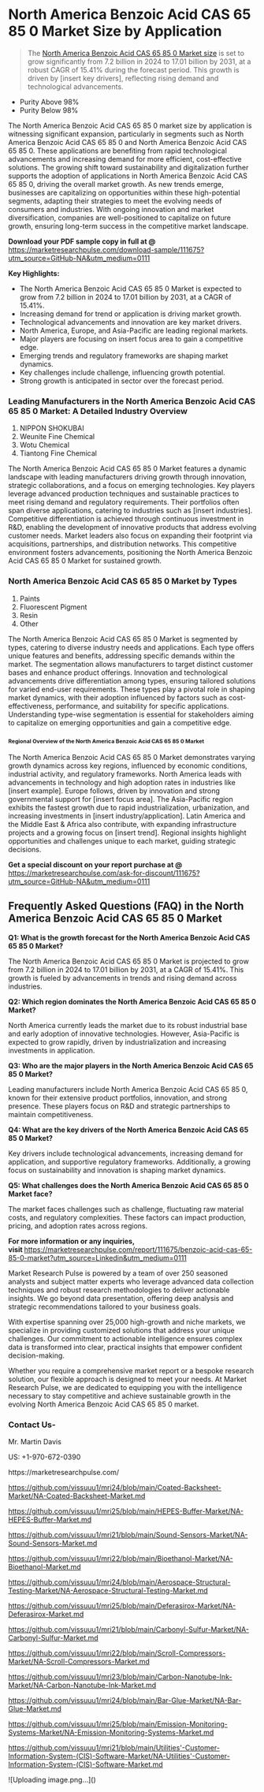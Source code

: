 <h1>North America Benzoic Acid CAS 65 85 0 Market&nbsp;Size by Application</h1><blockquote><p>The <a href="https://marketresearchpulse.com/download-sample/111675?utm_source=GitHub-NA&amp;utm_medium=0111">North America Benzoic Acid CAS 65 85 0 Market size</a> is set to grow significantly from 7.2 billion in 2024 to 17.01 billion by 2031, at a robust CAGR of 15.41% during the forecast period. This growth is driven by [insert key drivers], reflecting rising demand and technological advancements.</p></blockquote><ul><li>Purity Above 98% <li> Purity Below 98%</li></ul><p>The North America Benzoic Acid CAS 65 85 0 market size by application is witnessing significant expansion, particularly in segments such as North America Benzoic Acid CAS 65 85 0 and North America Benzoic Acid CAS 65 85 0. These applications are benefiting from rapid technological advancements and increasing demand for more efficient, cost-effective solutions. The growing shift toward sustainability and digitalization further supports the adoption of applications in North America Benzoic Acid CAS 65 85 0, driving the overall market growth. As new trends emerge, businesses are capitalizing on opportunities within these high-potential segments, adapting their strategies to meet the evolving needs of consumers and industries. With ongoing innovation and market diversification, companies are well-positioned to capitalize on future growth, ensuring long-term success in the competitive market landscape.</p><p><strong>Download your PDF sample copy in full at @ </strong><a href="https://marketresearchpulse.com/download-sample/111675?utm_source=GitHub-NA&amp;utm_medium=0111">https://marketresearchpulse.com/download-sample/111675?utm_source=GitHub-NA&amp;utm_medium=0111</a></p><p><strong>Key Highlights: </strong></p><ul><li>The North America Benzoic Acid CAS 65 85 0 Market is expected to grow from 7.2 billion in 2024 to 17.01 billion by 2031, at a CAGR of 15.41%.</li><li>Increasing demand for trend or application is driving market growth.</li><li>Technological advancements and innovation are key market drivers.</li><li>North America, Europe, and Asia-Pacific are leading regional markets.</li><li>Major players are focusing on insert focus area to gain a competitive edge.</li><li>Emerging trends and regulatory frameworks are shaping market dynamics.</li><li>Key challenges include challenge, influencing growth potential.</li><li>Strong growth is anticipated in sector over the forecast period.</li></ul><h3>Leading Manufacturers in the North America Benzoic Acid CAS 65 85 0 Market: A Detailed Industry Overview</h3><ol><li>NIPPON SHOKUBAI</li><li>Weunite Fine Chemical</li><li>Wotu Chemical</li><li>Tiantong Fine Chemical</li></ol><div class="flex max-w-full flex-col flex-grow"><div class="min-h-8 text-message flex w-full flex-col items-end gap-2 whitespace-normal break-words [.text-message+&amp;]:mt-5" dir="auto" data-message-author-role="assistant" data-message-id="fd8432e4-4910-450d-b182-61b7bfb0a01f" data-message-model-slug="gpt-4o"><div class="flex w-full flex-col gap-1 empty:hidden first:pt-[3px]"><div class="markdown prose w-full break-words dark:prose-invert light"><p>The North America Benzoic Acid CAS 65 85 0 Market features a dynamic landscape with leading manufacturers driving growth through innovation, strategic collaborations, and a focus on emerging technologies. Key players leverage advanced production techniques and sustainable practices to meet rising demand and regulatory requirements. Their portfolios often span diverse applications, catering to industries such as [insert industries]. Competitive differentiation is achieved through continuous investment in R&amp;D, enabling the development of innovative products that address evolving customer needs. Market leaders also focus on expanding their footprint via acquisitions, partnerships, and distribution networks. This competitive environment fosters advancements, positioning the North America Benzoic Acid CAS 65 85 0 Market for sustained growth.</p></div></div></div></div><h3>North America Benzoic Acid CAS 65 85 0 Market by Types</h3><ol><li>Paints <li> Fluorescent Pigment <li> Resin <li> Other</li></ol><div class="flex max-w-full flex-col flex-grow"><div class="min-h-8 text-message flex w-full flex-col items-end gap-2 whitespace-normal break-words [.text-message+&amp;]:mt-5" dir="auto" data-message-author-role="assistant" data-message-id="084470be-0bb7-4664-bddf-5156b4f41249" data-message-model-slug="gpt-4o-mini"><div class="flex w-full flex-col gap-1 empty:hidden first:pt-[3px]"><div class="markdown prose w-full break-words dark:prose-invert light"><p>The North America Benzoic Acid CAS 65 85 0 Market is segmented by types, catering to diverse industry needs and applications. Each type offers unique features and benefits, addressing specific demands within the market. The segmentation allows manufacturers to target distinct customer bases and enhance product offerings. Innovation and technological advancements drive differentiation among types, ensuring tailored solutions for varied end-user requirements. These types play a pivotal role in shaping market dynamics, with their adoption influenced by factors such as cost-effectiveness, performance, and suitability for specific applications. Understanding type-wise segmentation is essential for stakeholders aiming to capitalize on emerging opportunities and gain a competitive edge.</p></div></div></div></div><h3><span style="font-size: 11px;">Regional Overview of the North America Benzoic Acid CAS 65 85 0 Market</span></h3><div class="flex max-w-full flex-col flex-grow"><div class="min-h-8 text-message flex w-full flex-col items-end gap-2 whitespace-normal break-words [.text-message+&amp;]:mt-5" dir="auto" data-message-author-role="assistant" data-message-id="e9038762-ce64-4e30-91c9-9bd413514231" data-message-model-slug="gpt-4o-mini"><div class="flex w-full flex-col gap-1 empty:hidden first:pt-[3px]"><div class="markdown prose w-full break-words dark:prose-invert light"><p>The North America Benzoic Acid CAS 65 85 0 Market demonstrates varying growth dynamics across key regions, influenced by economic conditions, industrial activity, and regulatory frameworks. North America leads with advancements in technology and high adoption rates in industries like [insert example]. Europe follows, driven by innovation and strong governmental support for [insert focus area]. The Asia-Pacific region exhibits the fastest growth due to rapid industrialization, urbanization, and increasing investments in [insert industry/application]. Latin America and the Middle East &amp; Africa also contribute, with expanding infrastructure projects and a growing focus on [insert trend]. Regional insights highlight opportunities and challenges unique to each market, guiding strategic decisions.</p></div></div></div></div><p><strong>Get a special discount on your report purchase at @ </strong><a href="https://marketresearchpulse.com/ask-for-discount/111675?utm_source=GitHub-NA&amp;utm_medium=0111">https://marketresearchpulse.com/ask-for-discount/111675?utm_source=GitHub-NA&amp;utm_medium=0111</a></p><h2>Frequently Asked Questions (FAQ) in the North America Benzoic Acid CAS 65 85 0 Market</h2><p><strong>Q1: What is the growth forecast for the North America Benzoic Acid CAS 65 85 0 Market?</strong></p><p>The North America Benzoic Acid CAS 65 85 0 Market is projected to grow from 7.2 billion in 2024 to 17.01 billion by 2031, at a CAGR of 15.41%. This growth is fueled by advancements in trends and rising demand across industries.</p><p><strong>Q2: Which region dominates the North America Benzoic Acid CAS 65 85 0 Market?</strong></p><p>North America currently leads the market due to its robust industrial base and early adoption of innovative technologies. However, Asia-Pacific is expected to grow rapidly, driven by industrialization and increasing investments in application.</p><p><strong>Q3: Who are the major players in the North America Benzoic Acid CAS 65 85 0 Market?</strong></p><p>Leading manufacturers include North America Benzoic Acid CAS 65 85 0, known for their extensive product portfolios, innovation, and strong presence. These players focus on R&amp;D and strategic partnerships to maintain competitiveness.</p><p><strong>Q4: What are the key drivers of the North America Benzoic Acid CAS 65 85 0 Market?</strong></p><p>Key drivers include technological advancements, increasing demand for application, and supportive regulatory frameworks. Additionally, a growing focus on sustainability and innovation is shaping market dynamics.</p><p><strong>Q5: What challenges does the North America Benzoic Acid CAS 65 85 0 Market face?</strong></p><p>The market faces challenges such as challenge, fluctuating raw material costs, and regulatory complexities. These factors can impact production, pricing, and adoption rates across regions.</p><p><strong>For more information or any inquiries, visit&nbsp;</strong><a href="https://marketresearchpulse.com/report/111675/benzoic-acid-cas-65-85-0-market?utm_source=Linkedin&utm_medium=0111">https://marketresearchpulse.com/report/111675/benzoic-acid-cas-65-85-0-market?utm_source=Linkedin&utm_medium=0111</a></p><p>Market Research Pulse is powered by a team of over 250 seasoned analysts and subject matter experts who leverage advanced data collection techniques and robust research methodologies to deliver actionable insights. We go beyond data presentation, offering deep analysis and strategic recommendations tailored to your business goals.</p><p>With expertise spanning over 25,000 high-growth and niche markets, we specialize in providing customized solutions that address your unique challenges. Our commitment to actionable intelligence ensures complex data is transformed into clear, practical insights that empower confident decision-making.</p><p>Whether you require a comprehensive market report or a bespoke research solution, our flexible approach is designed to meet your needs. At Market Research Pulse, we are dedicated to equipping you with the intelligence necessary to stay competitive and achieve sustainable growth in the evolving North America Benzoic Acid CAS 65 85 0 market.</p><h3><strong>Contact Us-</strong></h3><p>Mr. Martin Davis</p><p>US: +1-970-672-0390</p><p>https://marketresearchpulse.com/</p><p><a href="https://github.com/vissuuu1/mri24/blob/main/Coated-Backsheet-Market/NA-Coated-Backsheet-Market.md">https://github.com/vissuuu1/mri24/blob/main/Coated-Backsheet-Market/NA-Coated-Backsheet-Market.md</a></p><p><a href="https://github.com/vissuuu1/mri25/blob/main/HEPES-Buffer-Market/NA-HEPES-Buffer-Market.md">https://github.com/vissuuu1/mri25/blob/main/HEPES-Buffer-Market/NA-HEPES-Buffer-Market.md</a></p><p><a href="https://github.com/vissuuu1/mri21/blob/main/Sound-Sensors-Market/NA-Sound-Sensors-Market.md">https://github.com/vissuuu1/mri21/blob/main/Sound-Sensors-Market/NA-Sound-Sensors-Market.md</a></p><p><a href="https://github.com/vissuuu1/mri22/blob/main/Bioethanol-Market/NA-Bioethanol-Market.md">https://github.com/vissuuu1/mri22/blob/main/Bioethanol-Market/NA-Bioethanol-Market.md</a></p><p><a href="https://github.com/vissuuu1/mri24/blob/main/Aerospace-Structural-Testing-Market/NA-Aerospace-Structural-Testing-Market.md">https://github.com/vissuuu1/mri24/blob/main/Aerospace-Structural-Testing-Market/NA-Aerospace-Structural-Testing-Market.md</a></p><p><a href="https://github.com/vissuuu1/mri25/blob/main/Deferasirox-Market/NA-Deferasirox-Market.md">https://github.com/vissuuu1/mri25/blob/main/Deferasirox-Market/NA-Deferasirox-Market.md</a></p><p><a href="https://github.com/vissuuu1/mri21/blob/main/Carbonyl-Sulfur-Market/NA-Carbonyl-Sulfur-Market.md">https://github.com/vissuuu1/mri21/blob/main/Carbonyl-Sulfur-Market/NA-Carbonyl-Sulfur-Market.md</a></p><p><a href="https://github.com/vissuuu1/mri22/blob/main/Scroll-Compressors-Market/NA-Scroll-Compressors-Market.md">https://github.com/vissuuu1/mri22/blob/main/Scroll-Compressors-Market/NA-Scroll-Compressors-Market.md</a></p><p><a href="https://github.com/vissuuu1/mri23/blob/main/Carbon-Nanotube-Ink-Market/NA-Carbon-Nanotube-Ink-Market.md">https://github.com/vissuuu1/mri23/blob/main/Carbon-Nanotube-Ink-Market/NA-Carbon-Nanotube-Ink-Market.md</a></p><p><a href="https://github.com/vissuuu1/mri24/blob/main/Bar-Glue-Market/NA-Bar-Glue-Market.md">https://github.com/vissuuu1/mri24/blob/main/Bar-Glue-Market/NA-Bar-Glue-Market.md</a></p><p><a href="https://github.com/vissuuu1/mri25/blob/main/Emission-Monitoring-Systems-Market/NA-Emission-Monitoring-Systems-Market.md">https://github.com/vissuuu1/mri25/blob/main/Emission-Monitoring-Systems-Market/NA-Emission-Monitoring-Systems-Market.md</a></p><p><a href="https://github.com/vissuuu1/mri21/blob/main/Utilities'-Customer-Information-System-(CIS)-Software-Market/NA-Utilities'-Customer-Information-System-(CIS)-Software-Market.md">https://github.com/vissuuu1/mri21/blob/main/Utilities'-Customer-Information-System-(CIS)-Software-Market/NA-Utilities'-Customer-Information-System-(CIS)-Software-Market.md</a></p>
![Uploading image.png…]()
